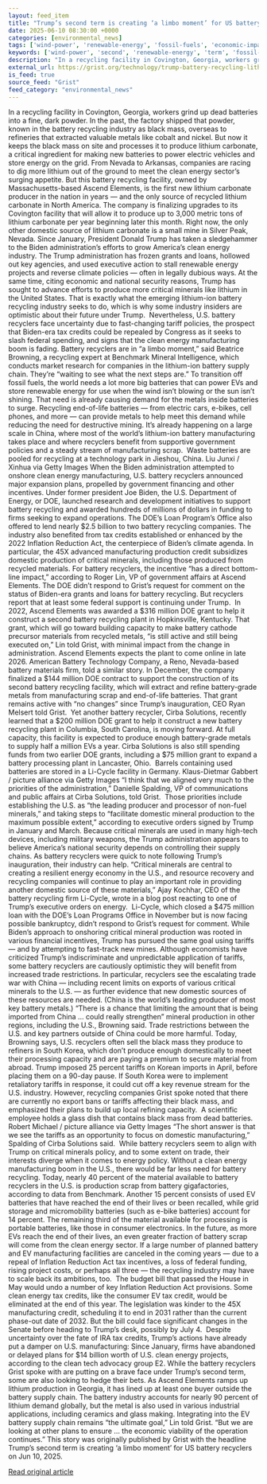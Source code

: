 ```yaml
---
layout: feed_item
title: "Trump’s second term is creating ‘a limbo moment’ for US battery recyclers"
date: 2025-06-10 08:30:00 +0000
categories: [environmental_news]
tags: ['wind-power', 'renewable-energy', 'fossil-fuels', 'economic-impacts', 'climate-costs', 'emissions', 'year-2026', 'clean-energy']
keywords: ['wind-power', 'second', 'renewable-energy', 'term', 'fossil-fuels', 'economic-impacts', 'climate-costs', 'trump']
description: "In a recycling facility in Covington, Georgia, workers grind up dead batteries into a fine, dark powder"
external_url: https://grist.org/technology/trump-battery-recycling-lithium-grants-funding-tariffs-ira-tax-credits/
is_feed: true
source_feed: "Grist"
feed_category: "environmental_news"
---
```


In a recycling facility in Covington, Georgia, workers grind up dead batteries into a fine, dark powder. In the past, the factory shipped that powder, known in the battery recycling industry as black mass, overseas to refineries that extracted valuable metals like cobalt and nickel. But now it keeps the black mass on site and processes it to produce lithium carbonate, a critical ingredient for making new batteries to power electric vehicles and store energy on the grid. From Nevada to Arkansas, companies are racing to dig more lithium out of the ground to meet the clean energy sector’s surging appetite. But this battery recycling facility, owned by Massachusetts-based Ascend Elements, is the first new lithium carbonate producer in the nation in years — and the only source of recycled lithium carbonate in North America. The company is finalizing upgrades to its Covington facility that will allow it to produce up to 3,000 metric tons of lithium carbonate per year beginning later this month. Right now, the only other domestic source of lithium carbonate is a small mine in Silver Peak, Nevada. Since January, President Donald Trump has taken a sledgehammer to the Biden administration’s efforts to grow America’s clean energy industry. The Trump administration has frozen grants and loans, hollowed out key agencies, and used executive action to stall renewable energy projects and reverse climate policies — often in legally dubious ways. At the same time, citing economic and national security reasons, Trump has sought to advance efforts to produce more critical minerals like lithium in the United States. That is exactly what the emerging lithium-ion battery recycling industry seeks to do, which is why some industry insiders are optimistic about their future under Trump.&nbsp; Nevertheless, U.S. battery recyclers face uncertainty due to fast-changing tariff policies, the prospect that Biden-era tax credits could be repealed by Congress as it seeks to slash federal spending, and signs that the clean energy manufacturing boom is fading. Battery recyclers are in “a limbo moment,” said Beatrice Browning, a recycling expert at Benchmark Mineral Intelligence, which conducts market research for companies in the lithium-ion battery supply chain. They’re “waiting to see what the next steps are.” To transition off fossil fuels, the world needs a lot more big batteries that can power EVs and store renewable energy for use when the wind isn’t blowing or the sun isn’t shining. That need is already causing demand for the metals inside batteries to surge. Recycling end-of-life batteries — from electric cars, e-bikes, cell phones, and more — can provide metals to help meet this demand while reducing the need for destructive mining. It’s already happening on a large scale in China, where most of the world’s lithium-ion battery manufacturing takes place and where recyclers benefit from supportive government policies and a steady stream of manufacturing scrap.&nbsp; Waste batteries are pooled for recycling at a technology park in Jieshou, China. Liu Junxi / Xinhua via Getty Images When the Biden administration attempted to onshore clean energy manufacturing, U.S. battery recyclers announced major expansion plans, propelled by government financing and other incentives. Under former president Joe Biden, the U.S. Department of Energy, or DOE, launched research and development initiatives to support battery recycling and awarded hundreds of millions of dollars in funding to firms seeking to expand operations. The DOE’s Loan Program’s Office also offered to lend nearly $2.5 billion to two battery recycling companies. The industry also benefited from tax credits established or enhanced by the 2022 Inflation Reduction Act, the centerpiece of Biden’s climate agenda. In particular, the 45X advanced manufacturing production credit subsidizes domestic production of critical minerals, including those produced from recycled materials. For battery recyclers, the incentive “has a direct bottom-line impact,” according to Roger Lin, VP of government affairs at Ascend Elements. The DOE didn’t respond to Grist’s request for comment on the status of Biden-era grants and loans for battery recycling. But recyclers report that at least some federal support is continuing under Trump.&nbsp; In 2022, Ascend Elements was awarded a $316 million DOE grant to help it construct a second battery recycling plant in Hopkinsville, Kentucky. That grant, which will go toward building capacity to make battery cathode precursor materials from recycled metals, “is still active and still being executed on,” Lin told Grist, with minimal impact from the change in administration. Ascend Elements expects the plant to come online in late 2026. American Battery Technology Company, a Reno, Nevada-based battery materials firm, told a similar story. In December, the company finalized a $144 million DOE contract to support the construction of its second battery recycling facility, which will extract and refine battery-grade metals from manufacturing scrap and end-of-life batteries. That grant remains active with “no changes” since Trump’s inauguration, CEO Ryan Melsert told Grist.&nbsp; Yet another battery recycler, Cirba Solutions, recently learned that a $200 million DOE grant to help it construct a new battery recycling plant in Columbia, South Carolina, is moving forward. At full capacity, this facility is expected to produce enough battery-grade metals to supply half a million EVs a year. Cirba Solutions is also still spending funds from two earlier DOE grants, including a $75 million grant to expand a battery processing plant in Lancaster, Ohio.&nbsp; Barrels containing used batteries are stored in a Li-Cycle facility in Germany. Klaus-Dietmar Gabbert / picture alliance via Getty Images “I think that we aligned very much to the priorities of the administration,” Danielle Spalding, VP of communications and public affairs at Cirba Solutions, told Grist.&nbsp; Those priorities include establishing the U.S. as “the leading producer and processor of non-fuel minerals,” and taking steps to “facilitate domestic mineral production to the maximum possible extent,” according to executive orders signed by Trump in January and March. Because critical minerals are used in many high-tech devices, including military weapons, the Trump administration appears to believe America’s national security depends on controlling their supply chains. As battery recyclers were quick to note following Trump’s inauguration, their industry can help. “Critical minerals are central to creating a resilient energy economy in the U.S., and resource recovery and recycling companies will continue to play an important role in providing another domestic source of these materials,” Ajay Kochhar, CEO of the battery recycling firm Li-Cycle, wrote in a blog post reacting to one of Trump’s executive orders on energy.&nbsp; Li-Cycle, which closed a $475 million loan with the DOE’s Loan Programs Office in November but is now facing possible bankruptcy, didn’t respond to Grist’s request for comment. While Biden’s approach to onshoring critical mineral production was rooted in various financial incentives, Trump has pursued the same goal using tariffs — and by attempting to fast-track new mines. Although economists have criticized Trump’s indiscriminate and unpredictable application of tariffs, some battery recyclers are cautiously optimistic they will benefit from increased trade restrictions. In particular, recyclers see the escalating trade war with China — including recent limits on exports of various critical minerals to the U.S. — as further evidence that new domestic sources of these resources are needed. (China is the world’s leading producer of most key battery metals.) “There is a chance that limiting the amount that is being imported from China … could really strengthen” mineral production in other regions, including the U.S., Browning said. Trade restrictions between the U.S. and key partners outside of China could be more harmful. Today, Browning says, U.S. recyclers often sell the black mass they produce to refiners in South Korea, which don’t produce enough domestically to meet their processing capacity and are paying a premium to secure material from abroad. Trump imposed 25 percent tariffs on Korean imports in April, before placing them on a 90-day pause. If South Korea were to implement retaliatory tariffs in response, it could cut off a key revenue stream for the U.S. industry. However, recycling companies Grist spoke noted that there are currently no export bans or tariffs affecting their black mass, and emphasized their plans to build up local refining capacity.&nbsp; A scientific employee holds a glass dish that contains black mass from dead batteries. Robert Michael / picture alliance via Getty Images “The short answer is that we see the tariffs as an opportunity to focus on domestic manufacturing,” Spalding of Cirba Solutions said.&nbsp; While battery recyclers seem to align with Trump on critical minerals policy, and to some extent on trade, their interests diverge when it comes to energy policy. Without a clean energy manufacturing boom in the U.S., there would be far less need for battery recycling. Today, nearly 40 percent of the material available to battery recyclers in the U.S. is production scrap from battery gigafactories, according to data from Benchmark. Another 15 percent consists of used EV batteries that have reached the end of their lives or been recalled, while grid storage and micromobility batteries (such as e-bike batteries) account for 14 percent. The remaining third of the material available for processing is portable batteries, like those in consumer electronics. In the future, as more EVs reach the end of their lives, an even greater fraction of battery scrap will come from the clean energy sector. If a large number of planned battery and EV manufacturing facilities are canceled in the coming years — due to a repeal of Inflation Reduction Act tax incentives, a loss of federal funding, rising project costs, or perhaps all three — the recycling industry may have to scale back its ambitions, too.&nbsp; The budget bill that passed the House in May would undo a number of key Inflation Reduction Act provisions. Some clean energy tax credits, like the consumer EV tax credit, would be eliminated at the end of this year. The legislation was kinder to the 45X manufacturing credit, scheduling it to end in 2031 rather than the current phase-out date of 2032. But the bill could face significant changes in the Senate before heading to Trump’s desk, possibly by July 4.&nbsp; Despite uncertainty over the fate of IRA tax credits, Trump’s actions have already put a damper on U.S. manufacturing: Since January, firms have abandoned or delayed plans for $14 billion worth of U.S. clean energy projects, according to the clean tech advocacy group E2. While the battery recyclers Grist spoke with are putting on a brave face under Trump’s second term, some are also looking to hedge their bets. As Ascend Elements ramps up lithium production in Georgia, it has lined up at least one buyer outside the battery supply chain. The battery industry accounts for nearly 90 percent of lithium demand globally, but the metal is also used in various industrial applications, including ceramics and glass making. Integrating into the EV battery supply chain remains “the ultimate goal,” Lin told Grist. “But we are looking at other plans to ensure … the economic viability of the operation continues.” This story was originally published by Grist with the headline Trump&#8217;s second term is creating &#8216;a limbo moment&#8217; for US battery recyclers on Jun 10, 2025.

[Read original article](https://grist.org/technology/trump-battery-recycling-lithium-grants-funding-tariffs-ira-tax-credits/)
